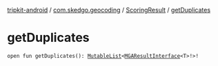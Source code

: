 [tripkit-android](../../index.md) / [com.skedgo.geocoding](../index.md) / [ScoringResult](index.md) / [getDuplicates](./get-duplicates.md)

# getDuplicates

`open fun getDuplicates(): `[`MutableList`](https://kotlinlang.org/api/latest/jvm/stdlib/kotlin.collections/-mutable-list/index.html)`<`[`MGAResultInterface`](../../com.skedgo.geocoding.agregator/-m-g-a-result-interface/index.md)`<T>!>!`